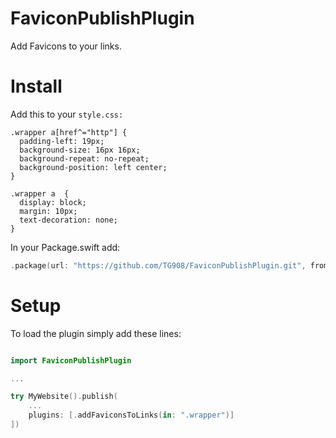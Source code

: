 # FaviconPublishPlugin

Add Favicons to your links.

# Install

Add this to your `style.css:`
```
.wrapper a[href^="http"] {
  padding-left: 19px;
  background-size: 16px 16px;
  background-repeat: no-repeat;
  background-position: left center;
}

.wrapper a  {
  display: block;
  margin: 10px;
  text-decoration: none;
}
```

In your Package.swift add:
```swift
.package(url: "https://github.com/TG908/FaviconPublishPlugin.git", from: "0.0.1")
```

# Setup

To load the plugin simply add these lines:

```swift

import FaviconPublishPlugin

...

try MyWebsite().publish(
    ...
    plugins: [.addFaviconsToLinks(in: ".wrapper")]
])
```
